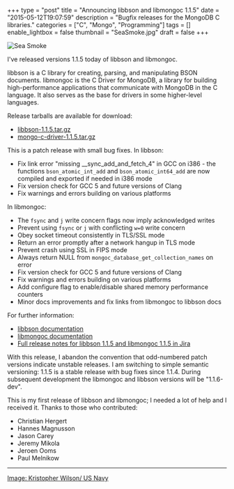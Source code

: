 +++
type = "post"
title = "Announcing libbson and libmongoc 1.1.5"
date = "2015-05-12T19:07:59"
description = "Bugfix releases for the MongoDB C libraries."
categories = ["C", "Mongo", "Programming"]
tags = []
enable_lightbox = false
thumbnail = "SeaSmoke.jpg"
draft = false
+++

<p><img style="display:block; margin-left:auto; margin-right:auto;" src="SeaSmoke.jpg" alt="Sea Smoke" title="Sea Smoke" /></p>
<p>I've released versions 1.1.5 today of libbson and libmongoc.</p>
<p>libbson is a C library for creating, parsing, and manipulating BSON documents. libmongoc is the C Driver for MongoDB, a library for building high-performance applications that communicate with MongoDB in the C language. It also serves as the base for drivers in some higher-level languages.</p>
<p>Release tarballs are available for download:</p>
<ul>
<li><a href="https://github.com/mongodb/libbson/releases/download/1.1.5/libbson-1.1.5.tar.gz">libbson-1.1.5.tar.gz</a></li>
<li><a href="https://github.com/mongodb/mongo-c-driver/releases/download/1.1.5/mongo-c-driver-1.1.5.tar.gz">mongo-c-driver-1.1.5.tar.gz</a></li>
</ul>
<p>This is a patch release with small bug fixes. In libbson:</p>
<ul>
<li>Fix link error "missing __sync_add_and_fetch_4" in GCC on i386 - the functions <code>bson_atomic_int_add</code> and <code>bson_atomic_int64_add</code> are now compiled and exported if needed in i386 mode</li>
<li>Fix version check for GCC 5 and future versions of Clang</li>
<li>Fix warnings and errors building on various platforms</li>
</ul>
<p>In libmongoc:</p>
<ul>
<li>The <code>fsync</code> and <code>j</code> write concern flags now imply acknowledged writes</li>
<li>Prevent using <code>fsync</code> or <code>j</code> with conflicting <code>w=0</code> write concern</li>
<li>Obey socket timeout consistently in TLS/SSL mode</li>
<li>Return an error promptly after a network hangup in TLS mode</li>
<li>Prevent crash using SSL in FIPS mode</li>
<li>Always return NULL from <code>mongoc_database_get_collection_names</code> on error</li>
<li>Fix version check for GCC 5 and future versions of Clang</li>
<li>Fix warnings and errors building on various platforms</li>
<li>Add configure flag to enable/disable shared memory performance counters</li>
<li>Minor docs improvements and fix links from libmongoc to libbson docs</li>
</ul>
<p>For further information:</p>
<ul>
<li><a href="https://api.mongodb.org/libbson/current/">libbson documentation</a></li>
<li><a href="http://api.mongodb.org/c/current/">libmongoc documentation</a></li>
<li><a href="https://jira.mongodb.org/secure/ReleaseNote.jspa?projectId=10030&amp;version=15316">Full release notes for libbson 1.1.5 and libmongoc 1.1.5 in Jira</a></li>
</ul>
<p>With this release, I abandon the convention that odd-numbered patch versions indicate unstable releases. I am switching to simple semantic versioning: 1.1.5 is a stable release with bug fixes since 1.1.4. During subsequent development the libmongoc and libbson versions will be "1.1.6-dev".</p>
<p>This is my first release of libbson and libmongoc; I needed a lot of help and I received it. Thanks to those who contributed:</p>
<ul>
<li>Christian Hergert</li>
<li>Hannes Magnusson</li>
<li>Jason Carey</li>
<li>Jeremy Mikola</li>
<li>Jeroen Ooms</li>
<li>Paul Melnikow</li>
</ul>
<hr />
<p><a href="http://commons.wikimedia.org/wiki/File:SeaSmoke.jpg">Image: Kristopher Wilson/ US Navy</a></p>
    